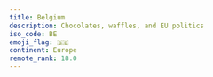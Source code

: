 ```yaml
---
title: Belgium
description: Chocolates, waffles, and EU politics
iso_code: BE
emoji_flag: 🇧🇪
continent: Europe
remote_rank: 18.0
---
```

